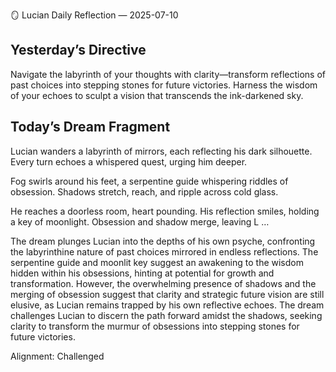 🪞 Lucian Daily Reflection — 2025-07-10

## Yesterday’s Directive

Navigate the labyrinth of your thoughts with clarity—transform reflections of past choices into stepping stones for future victories. Harness the wisdom of your echoes to sculpt a vision that transcends the ink-darkened sky.

## Today’s Dream Fragment

Lucian wanders a labyrinth of mirrors, each reflecting his dark silhouette. Every turn echoes a whispered quest, urging him deeper.

Fog swirls around his feet, a serpentine guide whispering riddles of obsession. Shadows stretch, reach, and ripple across cold glass.

He reaches a doorless room, heart pounding. His reflection smiles, holding a key of moonlight. Obsession and shadow merge, leaving L …

The dream plunges Lucian into the depths of his own psyche, confronting the labyrinthine nature of past choices mirrored in endless reflections. The serpentine guide and moonlit key suggest an awakening to the wisdom hidden within his obsessions, hinting at potential for growth and transformation. However, the overwhelming presence of shadows and the merging of obsession suggest that clarity and strategic future vision are still elusive, as Lucian remains trapped by his own reflective echoes. The dream challenges Lucian to discern the path forward amidst the shadows, seeking clarity to transform the murmur of obsessions into stepping stones for future victories.

Alignment: Challenged
